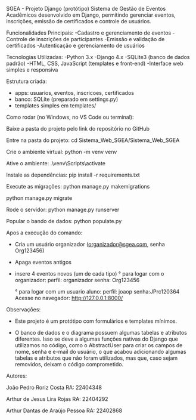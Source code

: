 SGEA - Projeto Django (protótipo)
Sistema de Gestão de Eventos Acadêmicos desenvolvido em Django, permitindo gerenciar eventos, inscrições, emissão de certificados e controle de usuários.

Funcionalidades Principais:
-Cadastro e gerenciamento de eventos
-Controle de inscrições de participantes
-Emissão e validação de certificados
-Autenticação e gerenciamento de usuários

Tecnologias Utilizadas:
-Python 3.x
-Django 4.x
-SQLite3 (banco de dados padrão)
-HTML, CSS, JavaScript (templates e front-end)
-Interface web simples e responsiva

Estrutura criada:
- apps: usuarios, eventos, inscricoes, certificados
- banco: SQLite (preparado em settings.py)
- templates simples em templates/

Como rodar (no Windows, no VS Code ou terminal):

Baixe a pasta do projeto pelo link do repositório no GitHub

Entre na pasta do projeto:
cd Sistema_Web_SGEA/Sistema_Web_SGEA


Crie o ambiente virtual:
python -m venv venv


Ative o ambiente:
.\venv\Scripts\activate


Instale as dependências:
pip install -r requirements.txt


Execute as migrações:
python manage.py makemigrations

python manage.py migrate


Rode o servidor:
python manage.py runserver

Popular o bando de dados:
python populate.py

Apos a execução do comando:
- Cria um usuário organizador (organizador@sgea.com, senha Org123456)
- Apaga eventos antigos
- insere 4 eventos novos (um de cada tipo)
  ° para logar com o organizador:
  perfil: organizador
  senha: Org123456

  ° para logar com um usuario aluno:
    perfil: joaop
    senha:JPrc120364
Acesse no navegador:
http://127.0.0.1:8000/

Observações:
- Este projeto é um protótipo com formulários e templates mínimos.

- O banco de dados e o diagrama possuem algumas tabelas e atributos diferentes. Isso se deve a algumas funções nativas do Django que utilizamos no código, como o AbstractUser para criar os campos de nome, senha e e-mail do usuário, o que acabou adicionando algumas tabelas e atributos que não foram utilizados, mas que, caso sejam removidos, deixam o código comprometido.


Autores:

João Pedro Roriz Costa
RA: 22404348

Arthur de Jesus Lira Rojas
RA: 22404292

Arthur Dantas de Araújo Pessoa
RA: 22402868
